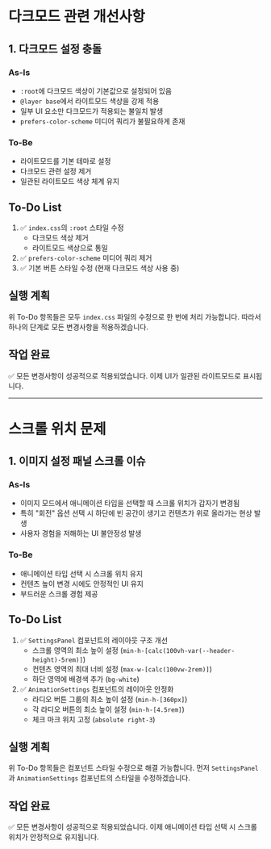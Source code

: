 # 다크모드 관련 개선사항

## 1. 다크모드 설정 충돌

### As-Is
- `:root`에 다크모드 색상이 기본값으로 설정되어 있음
- `@layer base`에서 라이트모드 색상을 강제 적용
- 일부 UI 요소만 다크모드가 적용되는 불일치 발생
- `prefers-color-scheme` 미디어 쿼리가 불필요하게 존재

### To-Be
- 라이트모드를 기본 테마로 설정
- 다크모드 관련 설정 제거
- 일관된 라이트모드 색상 체계 유지

## To-Do List
1. ✅ `index.css`의 `:root` 스타일 수정
   - 다크모드 색상 제거
   - 라이트모드 색상으로 통일
2. ✅ `prefers-color-scheme` 미디어 쿼리 제거
3. ✅ 기본 버튼 스타일 수정 (현재 다크모드 색상 사용 중)

## 실행 계획
위 To-Do 항목들은 모두 `index.css` 파일의 수정으로 한 번에 처리 가능합니다. 
따라서 하나의 단계로 모든 변경사항을 적용하겠습니다. 

## 작업 완료
✅ 모든 변경사항이 성공적으로 적용되었습니다. 이제 UI가 일관된 라이트모드로 표시됩니다.

---

# 스크롤 위치 문제

## 1. 이미지 설정 패널 스크롤 이슈

### As-Is
- 이미지 모드에서 애니메이션 타입을 선택할 때 스크롤 위치가 갑자기 변경됨
- 특히 "회전" 옵션 선택 시 하단에 빈 공간이 생기고 컨텐츠가 위로 올라가는 현상 발생
- 사용자 경험을 저해하는 UI 불안정성 발생

### To-Be
- 애니메이션 타입 선택 시 스크롤 위치 유지
- 컨텐츠 높이 변경 시에도 안정적인 UI 유지
- 부드러운 스크롤 경험 제공

## To-Do List
1. ✅ `SettingsPanel` 컴포넌트의 레이아웃 구조 개선
   - 스크롤 영역의 최소 높이 설정 (`min-h-[calc(100vh-var(--header-height)-5rem)]`)
   - 컨텐츠 영역의 최대 너비 설정 (`max-w-[calc(100vw-2rem)]`)
   - 하단 영역에 배경색 추가 (`bg-white`)
2. ✅ `AnimationSettings` 컴포넌트의 레이아웃 안정화
   - 라디오 버튼 그룹의 최소 높이 설정 (`min-h-[360px]`)
   - 각 라디오 버튼의 최소 높이 설정 (`min-h-[4.5rem]`)
   - 체크 마크 위치 고정 (`absolute right-3`)

## 실행 계획
위 To-Do 항목들은 컴포넌트 스타일 수정으로 해결 가능합니다.
먼저 `SettingsPanel`과 `AnimationSettings` 컴포넌트의 스타일을 수정하겠습니다.

## 작업 완료
✅ 모든 변경사항이 성공적으로 적용되었습니다. 이제 애니메이션 타입 선택 시 스크롤 위치가 안정적으로 유지됩니다.